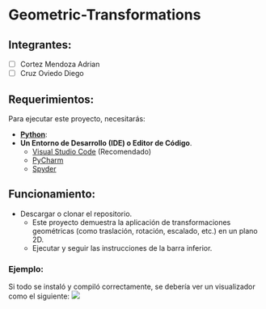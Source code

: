 # Geometric-Transformations

## Integrantes: 
- [ ] Cortez Mendoza Adrian
- [ ] Cruz Oviedo Diego

## Requerimientos:

Para ejecutar este proyecto, necesitarás:

- **[Python](https://www.python.org/)**: 
- **Un Entorno de Desarrollo (IDE) o Editor de Código**.
  - [Visual Studio Code](https://code.visualstudio.com/) (Recomendado)
  - [PyCharm](https://www.jetbrains.com/pycharm/) 
  - [Spyder](https://www.spyder-ide.org/) 

## Funcionamiento:
- Descargar o clonar el repositorio.
  - Este proyecto demuestra la aplicación de transformaciones geométricas (como traslación, rotación, escalado, etc.) en un plano 2D.
  - Ejecutar y seguir las instrucciones de la barra inferior.

### Ejemplo:
Si todo se instaló y compiló correctamente, se debería ver un visualizador como el siguiente:
![](https://imgur.com/E9wCFa8.png)
